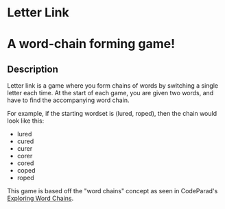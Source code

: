 # Letter Link

# A word-chain forming game!

## Description

Letter link is a game where you form chains of words by switching a single letter each time.
At the start of each game, you are given two words, and have to find the accompanying word chain.

For example, if the starting wordset is (lured, roped), then the chain would look like this:

- lured
- cured
- curer
- corer
- cored
- coped
- roped



This game is based off the "word chains" concept as seen in CodeParad's [Exploring Word Chains](https://www.youtube.com/watch?v=6GuqNrV8LsQ).